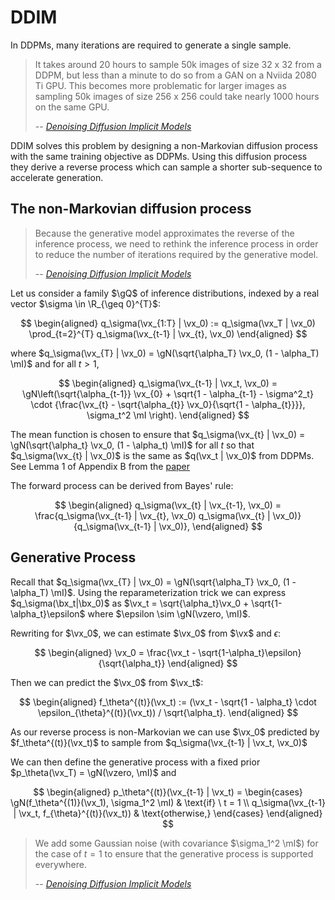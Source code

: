 # DDIM

In DDPMs, many iterations are required to generate a single sample. 

> It takes around 20 hours to sample 50k images of size 32 x 32 from a DDPM, but less than a minute to do so from a GAN on a Nviida 2080 Ti GPU. 
> This becomes more problematic for larger images as sampling 50k images of size 256 x 256 could take nearly 1000 hours on the same GPU.
> 
> -- <cite>[Denoising Diffusion Implicit Models][1]</cite>

[1]: https://arxiv.org/abs/2010.02502

DDIM solves this problem by designing a non-Markovian diffusion process with the same training objective as DDPMs. Using this diffusion process they derive a reverse process which can sample a shorter sub-sequence to accelerate generation.


## The non-Markovian diffusion process

> Because the generative model approximates the reverse of the inference process, we need to rethink the inference process in order to reduce the number of iterations required by the generative model.
>
> -- <cite>[Denoising Diffusion Implicit Models][1]</cite>

Let us consider a family $\gQ$ of inference distributions, indexed by a real vector $\sigma \in \R_{\geq 0}^{T}$:

$$
\begin{aligned}
    q_\sigma(\vx_{1:T} | \vx_0) := q_\sigma(\vx_T | \vx_0) \prod_{t=2}^{T} q_\sigma(\vx_{t-1} | \vx_{t}, \vx_0)
\end{aligned}
$$

where $q_\sigma(\vx_{T} | \vx_0) = \gN(\sqrt{\alpha_T} \vx_0, (1 - \alpha_T) \mI)$ and for all $t > 1$,

$$
\begin{aligned}
   q_\sigma(\vx_{t-1} | \vx_t, \vx_0) = \gN\left(\sqrt{\alpha_{t-1}} \vx_{0} + \sqrt{1 - \alpha_{t-1} - \sigma^2_t} \cdot {\frac{\vx_{t}  - \sqrt{\alpha_{t}} \vx_0}{\sqrt{1 - \alpha_{t}}}}, \sigma_t^2 \mI \right).
\end{aligned}
$$

The mean function is chosen to ensure that $q_\sigma(\vx_{t} | \vx_0) = \gN(\sqrt{\alpha_t} \vx_0, (1 - \alpha_t) \mI)$ for all $t$ so that $q_\sigma(\vx_{t} | \vx_0)$ is the same as $q(\vx_t | \vx_0)$ from DDPMs. See Lemma 1 of Appendix B from the [paper](https://arxiv.org/abs/2010.02502)

The forward process can be derived from Bayes' rule:

$$
\begin{aligned}
    q_\sigma(\vx_{t} | \vx_{t-1}, \vx_0) = \frac{q_\sigma(\vx_{t-1} | \vx_{t}, \vx_0) q_\sigma(\vx_{t} | \vx_0)}{q_\sigma(\vx_{t-1} | \vx_0)},
\end{aligned}
$$

## Generative Process

Recall that $q_\sigma(\vx_{T} | \vx_0) = \gN(\sqrt{\alpha_T} \vx_0, (1 - \alpha_T) \mI)$. 
Using the reparameterization trick we can express $q_\sigma(\bx_t|\bx_0)$ as $\vx_t = \sqrt{\alpha_t}\vx_0 + \sqrt{1-\alpha_t}\epsilon$  where $\epsilon \sim \gN(\vzero, \mI)$.

Rewriting for $\vx_0$, we can estimate $\vx_0$ from $\vx$ and $\epsilon$:

$$
\begin{aligned}
    \vx_0 = \frac{\vx_t - \sqrt{1-\alpha_t}\epsilon}{\sqrt{\alpha_t}}
\end{aligned}
$$

Then we can predict the $\vx_0$ from $\vx_t$:

$$
\begin{aligned}
    f_\theta^{(t)}(\vx_t) := (\vx_t - \sqrt{1 - \alpha_t} \cdot \epsilon_{\theta}^{(t)}(\vx_t)) / \sqrt{\alpha_t}.
\end{aligned}
$$

As our reverse process is non-Markovian we can use $\vx_0$ predicted by $f_\theta^{(t)}(\vx_t)$ to sample from $q_\sigma(\vx_{t-1} | \vx_t, \vx_0)$

We can then define the generative process with a fixed prior $p_\theta(\vx_T) = \gN(\vzero, \mI)$ and

$$
\begin{aligned}
    p_\theta^{(t)}(\vx_{t-1} | \vx_t) = \begin{cases}
    \gN(f_\theta^{(1)}(\vx_1), \sigma_1^2 \mI)  & \text{if} \ t = 1 \\
    q_\sigma(\vx_{t-1} | \vx_t, f_{\theta}^{(t)}(\vx_t)) & \text{otherwise,}
    \end{cases}
\end{aligned}
$$

> We add some Gaussian noise (with covariance $\sigma_1^2 \mI$) for the case of $t = 1$ to ensure that the generative process is supported everywhere.
>
> -- <cite>[Denoising Diffusion Implicit Models][1]</cite>
